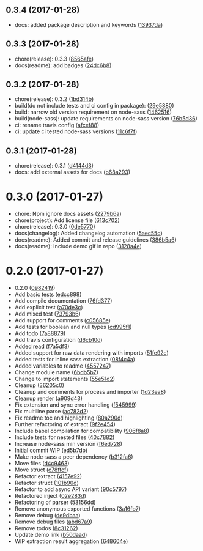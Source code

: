 <a name="0.3.4"></a>
## 0.3.4 (2017-01-28)

* docs: added package description and keywords ([13937da](https://github.com/jgranstrom/sass-extract/commit/13937da))



<a name="0.3.3"></a>
## 0.3.3 (2017-01-28)

* chore(release): 0.3.3 ([8565afe](https://github.com/jgranstrom/sass-extract/commit/8565afe))
* docs(readme): add badges ([24dc6b8](https://github.com/jgranstrom/sass-extract/commit/24dc6b8))



<a name="0.3.2"></a>
## 0.3.2 (2017-01-28)

* chore(release): 0.3.2 ([1bd314b](https://github.com/jgranstrom/sass-extract/commit/1bd314b))
* build(do not include tests and ci config in package): ([29e5880](https://github.com/jgranstrom/sass-extract/commit/29e5880))
* build: narrow old version requirement on node-sass ([1462516](https://github.com/jgranstrom/sass-extract/commit/1462516))
* build(node-sass): update requirements on node-sass version ([76b5d36](https://github.com/jgranstrom/sass-extract/commit/76b5d36))
* ci: rename travis config ([afcef88](https://github.com/jgranstrom/sass-extract/commit/afcef88))
* ci: update ci tested node-sass versions ([11c6f7f](https://github.com/jgranstrom/sass-extract/commit/11c6f7f))



<a name="0.3.1"></a>
## 0.3.1 (2017-01-28)

* chore(release): 0.3.1 ([d4144d3](https://github.com/jgranstrom/sass-extract/commit/d4144d3))
* docs: add external assets for docs ([b68a293](https://github.com/jgranstrom/sass-extract/commit/b68a293))



<a name="0.3.0"></a>
# 0.3.0 (2017-01-27)

* chore: Npm ignore docs assets ([2279b6a](https://github.com/jgranstrom/sass-extract/commit/2279b6a))
* chore(project): Add license file ([613c702](https://github.com/jgranstrom/sass-extract/commit/613c702))
* chore(release): 0.3.0 ([0de5770](https://github.com/jgranstrom/sass-extract/commit/0de5770))
* docs(changelog): Added changelog automation ([5aec55d](https://github.com/jgranstrom/sass-extract/commit/5aec55d))
* docs(readme): Added commit and release guidelines ([386b5a6](https://github.com/jgranstrom/sass-extract/commit/386b5a6))
* docs(readme): Include demo gif in repo ([3128a4e](https://github.com/jgranstrom/sass-extract/commit/3128a4e))



<a name="0.2.0"></a>
# 0.2.0 (2017-01-27)

* 0.2.0 ([0982419](https://github.com/jgranstrom/sass-extract/commit/0982419))
* Add basic tests ([edcc898](https://github.com/jgranstrom/sass-extract/commit/edcc898))
* Add compile documentation ([76fd377](https://github.com/jgranstrom/sass-extract/commit/76fd377))
* Add explicit test ([a70de3c](https://github.com/jgranstrom/sass-extract/commit/a70de3c))
* Add mixed test ([73793b6](https://github.com/jgranstrom/sass-extract/commit/73793b6))
* Add support for comments ([c05685e](https://github.com/jgranstrom/sass-extract/commit/c05685e))
* Add tests for boolean and null types ([cd995f1](https://github.com/jgranstrom/sass-extract/commit/cd995f1))
* Add todo ([7a88879](https://github.com/jgranstrom/sass-extract/commit/7a88879))
* Add travis configuration ([d6cb10d](https://github.com/jgranstrom/sass-extract/commit/d6cb10d))
* Added read ([f7a5df3](https://github.com/jgranstrom/sass-extract/commit/f7a5df3))
* Added support for raw data rendering with imports ([51fe92c](https://github.com/jgranstrom/sass-extract/commit/51fe92c))
* Added tests for inline sass extraction ([08f4c4a](https://github.com/jgranstrom/sass-extract/commit/08f4c4a))
* Added variables to readme ([4557247](https://github.com/jgranstrom/sass-extract/commit/4557247))
* Change module name ([6bdb5b7](https://github.com/jgranstrom/sass-extract/commit/6bdb5b7))
* Change to import statements ([55e51d2](https://github.com/jgranstrom/sass-extract/commit/55e51d2))
* Cleanup ([36205c0](https://github.com/jgranstrom/sass-extract/commit/36205c0))
* Cleanup and comments for process and importer ([1d23ea8](https://github.com/jgranstrom/sass-extract/commit/1d23ea8))
* Cleanup render ([a909d43](https://github.com/jgranstrom/sass-extract/commit/a909d43))
* Fix extension and sync error handling ([f545999](https://github.com/jgranstrom/sass-extract/commit/f545999))
* Fix multiline parse ([ac782d2](https://github.com/jgranstrom/sass-extract/commit/ac782d2))
* Fix readme toc and highlighting ([80a290d](https://github.com/jgranstrom/sass-extract/commit/80a290d))
* Further refactoring of extract ([9f2e454](https://github.com/jgranstrom/sass-extract/commit/9f2e454))
* Include babel compilation for compatibility ([906f8a8](https://github.com/jgranstrom/sass-extract/commit/906f8a8))
* Include tests for nested files ([40c7882](https://github.com/jgranstrom/sass-extract/commit/40c7882))
* Increase node-sass min version ([f6ed728](https://github.com/jgranstrom/sass-extract/commit/f6ed728))
* Initial commit WIP ([ed5b7db](https://github.com/jgranstrom/sass-extract/commit/ed5b7db))
* Make node-sass a peer dependency ([b312fa6](https://github.com/jgranstrom/sass-extract/commit/b312fa6))
* Move files ([d4c9463](https://github.com/jgranstrom/sass-extract/commit/d4c9463))
* Move struct ([c78ffcf](https://github.com/jgranstrom/sass-extract/commit/c78ffcf))
* Refactor extract ([4157e92](https://github.com/jgranstrom/sass-extract/commit/4157e92))
* Refactor struct ([101b90d](https://github.com/jgranstrom/sass-extract/commit/101b90d))
* Refactor to add async API variant ([90c5797](https://github.com/jgranstrom/sass-extract/commit/90c5797))
* Refactored inject ([02e283d](https://github.com/jgranstrom/sass-extract/commit/02e283d))
* Refactoring of parser ([53156dd](https://github.com/jgranstrom/sass-extract/commit/53156dd))
* Remove anonymous exported functions ([3a16fb7](https://github.com/jgranstrom/sass-extract/commit/3a16fb7))
* Remove debug ([de9dbaa](https://github.com/jgranstrom/sass-extract/commit/de9dbaa))
* Remove debug files ([abd67a9](https://github.com/jgranstrom/sass-extract/commit/abd67a9))
* Remove todos ([8c31262](https://github.com/jgranstrom/sass-extract/commit/8c31262))
* Update demo link ([b50daad](https://github.com/jgranstrom/sass-extract/commit/b50daad))
* WIP extraction result aggregation ([648604e](https://github.com/jgranstrom/sass-extract/commit/648604e))



